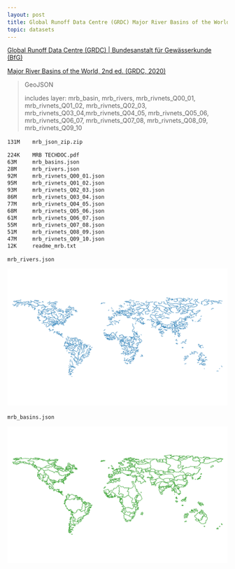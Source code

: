 ```yaml
---
layout: post
title: Global Runoff Data Centre (GRDC) Major River Basins of the World
topic: datasets
---
```


[Global Runoff Data Centre (GRDC) \| Bundesanstalt für Gewässerkunde (BfG)](https://www.bafg.de/GRDC/EN/Home/homepage_node.html)

[Major River Basins of the World, 2nd ed. (GRDC, 2020)](https://www.bafg.de/GRDC/EN/02_srvcs/22_gslrs/221_MRB/riverbasins_node.html)

> GeoJSON
>
> includes layer: mrb_basin, mrb_rivers, mrb_rivnets_Q00_01, mrb_rivnets_Q01_02, mrb_rivnets_Q02_03, mrb_rivnets_Q03_04,mrb_rivnets_Q04_05, mrb_rivnets_Q05_06, mrb_rivnets_Q06_07, mrb_rivnets_Q07_08, mrb_rivnets_Q08_09, mrb_rivnets_Q09_10

`131M    mrb_json_zip.zip`

```
224K    MRB TECHDOC.pdf
63M     mrb_basins.json
28M     mrb_rivers.json
92M     mrb_rivnets_Q00_01.json
95M     mrb_rivnets_Q01_02.json
93M     mrb_rivnets_Q02_03.json
86M     mrb_rivnets_Q03_04.json
77M     mrb_rivnets_Q04_05.json
68M     mrb_rivnets_Q05_06.json
61M     mrb_rivnets_Q06_07.json
55M     mrb_rivnets_Q07_08.json
51M     mrb_rivnets_Q08_09.json
47M     mrb_rivnets_Q09_10.json
12K     readme_mrb.txt
```

`mrb_rivers.json`

![mrb_rivers.json](/images/BfG/mrb_rivers.png)

`mrb_basins.json`

![mrb_basins.json](/images/BfG/mrb_basins.png)